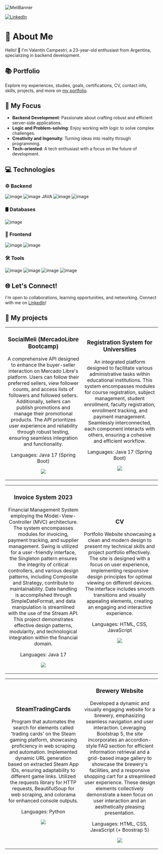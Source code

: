 ![MeliBanner](https://github.com/valentincampestri/valentincampestri/assets/55076683/70d7e374-f43d-434a-8469-06e7ef66690b)


[![LinkedIn](https://img.shields.io/badge/LinkedIn-Connect-blue?style=social&logo=linkedin)](https://www.linkedin.com/in/valentin-campestri/)

# 👋 About Me

Hello! 👋 I'm Valentín Campestri, a 23-year-old enthusiast from Argentina, specializing in backend development.

## 📚 Portfolio

Explore my experiences, studies, goals, certifications, CV, contact info, skills, projects, and more on [my portfolio](https://valentincampestri.github.io/CV/).

## 🚀 My Focus

- **Backend Development**: Passionate about crafting robust and efficient server-side applications.
- **Logic and Problem-solving**: Enjoy working with logic to solve complex challenges.
- **Creativity and Ingenuity**: Turning ideas into reality through programming.
- **Tech-oriented**: A tech enthusiast with a focus on the future of development.

## 💻 Technologies

### ⚙️ Backend
![image](https://img.shields.io/badge/Amazon_AWS-FF9900?style=for-the-badge&logo=amazonaws&logoColor=white)
![image](https://img.shields.io/badge/microsoft%20azure-0089D6?style=for-the-badge&logo=microsoft-azure&logoColor=white)
JAVA
![image](https://img.shields.io/badge/JavaScript-323330?style=for-the-badge&logo=javascript&logoColor=F7DF1E)
![image](https://img.shields.io/badge/Python-FFD43B?style=for-the-badge&logo=python&logoColor=blue)

### 🛢️ Databases
![image](https://img.shields.io/badge/Microsoft%20SQL%20Server-CC2927?style=for-the-badge&logo=microsoft%20sql%20server&logoColor=white)

### 🎨 Frontend
![image](https://img.shields.io/badge/CSS3-1572B6?style=for-the-badge&logo=css3&logoColor=white)
![image](https://img.shields.io/badge/HTML5-E34F26?style=for-the-badge&logo=html5&logoColor=white)

### 🛠️ Tools
![image](https://img.shields.io/badge/GitHub-100000?style=for-the-badge&logo=github&logoColor=white)
![image](https://img.shields.io/badge/Linux-FCC624?style=for-the-badge&logo=linux&logoColor=black)
![image](https://img.shields.io/badge/Microsoft_Office-D83B01?style=for-the-badge&logo=microsoft-office&logoColor=white)
![image](https://img.shields.io/badge/Windows-0078D6?style=for-the-badge&logo=windows&logoColor=white)


## 🌐 Let's Connect!

I'm open to collaborations, learning opportunities, and networking. Connect with me on [LinkedIn](https://www.linkedin.com/in/valentin-campestri/)!



## 📁 My projects

<table>
<tr>
<td width="50%">
  <h3 align="center">SocialMeli (MercadoLibre Bootcamp)</h3>
  <div align="center">
    <p>A comprehensive API designed to enhance the buyer-seller interaction on Mercado Libre's platform. Users can follow their preferred sellers, view follower counts, and access lists of followers and followed sellers. Additionally, sellers can publish promotions and manage their promotional products. The API prioritizes user experience and reliability through robust testing, ensuring seamless integration and functionality.</p>
    <p>
    <p>Languages: Java 17 (Spring Boot)</p>
      <a href="https://github.com/lucasbianchi0/Invoice-System-2023" target="_blank">
        <img src="https://img.shields.io/badge/C%C3%93DIGO-80ffaa?style=for-the-badge&logo=github&logoColor=black">
      </a>
    </p>
  </div>
</td>

<td width="50%">
  <h3 align="center">Registration System for Universities</h3>
  <div align="center">
    <p>An integrated platform designed to facilitate various administrative tasks within educational institutions. This system encompasses modules for course registration, subject management, student enrollment, faculty registration, enrollment tracking, and payment management. Seamlessly interconnected, each component interacts with others, ensuring a cohesive and efficient workflow.</p>
    <p>
    <p>Languages: Java 17 (Spring Boot)</p>
      <a href="https://github.com/valentincampestri/CV" target="_blank">
        <img src="https://img.shields.io/badge/C%C3%93DIGO-80ffaa?style=for-the-badge&logo=github&logoColor=black">
      </a>
    </p>
  </div>
</td>
</tr>
</table>

<table>
<tr>
<td width="50%">
  <h3 align="center">Invoice System 2023</h3>
  <div align="center">
    <p>Financial Management System employing the Model-View-Controller (MVC) architecture. The system encompasses modules for invoicing, payment tracking, and supplier management. Swing is utilized for a user-friendly interface, the Singleton pattern ensures the integrity of critical controllers, and various design patterns, including Composite and Strategy, contribute to maintainability. Date handling is accomplished through SimpleDateFormat, and data manipulation is streamlined with the use of the Stream API. This project demonstrates effective design patterns, modularity, and technological integration within the financial domain.</p>
    <p>
    <p>Languages: Java 17</p>
      <a href="https://github.com/lucasbianchi0/Invoice-System-2023" target="_blank">
        <img src="https://img.shields.io/badge/C%C3%93DIGO-80ffaa?style=for-the-badge&logo=github&logoColor=black">
      </a>
    </p>
  </div>
</td>

<td width="50%">
  <h3 align="center">CV</h3>
  <div align="center">
    <p>Portfolio Website showcasing a clean and modern design to present my technical skills and project portfolio effectively. The site is designed with a focus on user experience, implementing responsive design principles for optimal viewing on different devices. The interface includes smooth transitions and visually appealing elements, creating an engaging and interactive experience.</p>
    <p>
    <p>Languages: HTML, CSS, JavaScript</p>
      <a href="https://github.com/valentincampestri/CV" target="_blank">
        <img src="https://img.shields.io/badge/C%C3%93DIGO-80ffaa?style=for-the-badge&logo=github&logoColor=black">
      </a>
    </p>
  </div>
</td>
</tr>
</table>

<table>
<tr>
<td width="50%">
  <h3 align="center">SteamTradingCards</h3>
  <div align="center">
    <p>Program that automates the search for elements called 'trading cards' on the Steam gaming platform, showcasing proficiency in web scraping and automation. Implemented dynamic URL generation based on extracted Steam App IDs, ensuring adaptability to different game links. Utilized the requests library for HTTP requests, BeautifulSoup for web scraping, and colorama for enhanced console outputs.</p>
    <p>
    <p>Languages: Python</p>
      <a href="https://github.com/valentincampestri/SteamTradingCards" target="_blank">
        <img src="https://img.shields.io/badge/C%C3%93DIGO-80ffaa?style=for-the-badge&logo=github&logoColor=black">
      </a>
    </p>
  </div>
</td>

<td width="50%">
  <h3 align="center">Brewery Website</h3>
  <div align="center">
    <p>Developed a dynamic and visually engaging website for a brewery, emphasizing seamless navigation and user interaction. Leveraging Bootstrap 5, the site incorporates an accordion-style FAQ section for efficient information retrieval and a grid-based image gallery to showcase the brewery's facilities, and a responsive shopping cart for a streamlined user experience. These design elements collectively demonstrate a keen focus on user interaction and an aesthetically pleasing presentation.</p>
    <p>
    <p>Languages: HTML, CSS, JavaScript (+ Boostrap 5)</p>
      <a href="https://github.com/valentincampestri/Brewery-Website" target="_blank">
        <img src="https://img.shields.io/badge/C%C3%93DIGO-80ffaa?style=for-the-badge&logo=github&logoColor=black">
      </a>
    </p>
  </div>
</td>
</tr>
</table>
